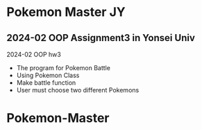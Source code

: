 # Pokemon Master JY
## 2024-02 OOP Assignment3 in Yonsei Univ

2024-02 OOP hw3
- The program for Pokemon Battle
- Using Pokemon Class
- Make battle function
- User must choose two different Pokemons
# Pokemon-Master
